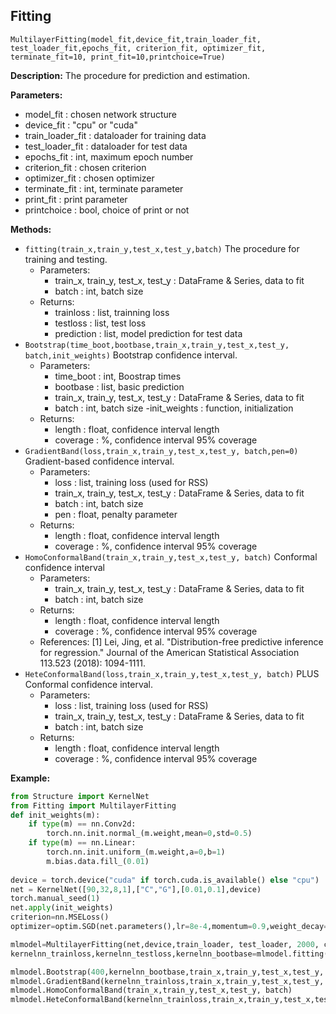 ## Fitting
`MultilayerFitting(model_fit,device_fit,train_loader_fit, test_loader_fit,epochs_fit, criterion_fit, optimizer_fit, terminate_fit=10, print_fit=10,printchoice=True)`

**Description:** The procedure for prediction and estimation.

**Parameters:** 
- model_fit : chosen network structure
- device_fit : "cpu" or "cuda"
- train_loader_fit : dataloader for training data
- test_loader_fit : dataloader for test data
- epochs_fit : int, maximum epoch number
- criterion_fit : chosen criterion
- optimizer_fit : chosen optimizer
- terminate_fit : int, terminate parameter
- print_fit : print parameter
- printchoice : bool, choice of print or not

**Methods:**
- `fitting(train_x,train_y,test_x,test_y,batch)` The procedure for training and testing.
    - Parameters:
        - train_x, train_y, test_x, test_y : DataFrame & Series, data to fit
        - batch : int, batch size
    - Returns:
        - trainloss : list, trainning loss
        - testloss : list, test loss
        - prediction : list, model prediction for test data
- `Bootstrap(time_boot,bootbase,train_x,train_y,test_x,test_y, batch,init_weights)` Bootstrap confidence interval.
    - Parameters:
        - time_boot : int, Boostrap times
        - bootbase : list, basic prediction
        - train_x, train_y, test_x, test_y : DataFrame & Series, data to fit
        - batch : int, batch size
        -init_weights : function, initialization 
    - Returns:
        - length : float, confidence interval length
        - coverage : %, confidence interval 95% coverage
- `GradientBand(loss,train_x,train_y,test_x,test_y, batch,pen=0)` Gradient-based confidence interval.
    - Parameters:
        - loss : list, training loss (used for RSS)
        - train_x, train_y, test_x, test_y : DataFrame & Series, data to fit
        - batch : int, batch size
        - pen : float, penalty parameter
    - Returns:
        - length : float, confidence interval length
        - coverage : %, confidence interval 95% coverage
- `HomoConformalBand(train_x,train_y,test_x,test_y, batch)` Conformal confidence interval
    - Parameters:
        - train_x, train_y, test_x, test_y : DataFrame & Series, data to fit
        - batch : int, batch size
    - Returns:
        - length : float, confidence interval length
        - coverage : %, confidence interval 95% coverage
    - References: 
        [1] Lei, Jing, et al. "Distribution-free predictive inference for regression." Journal of the American Statistical Association 113.523 (2018): 1094-1111.
- `HeteConformalBand(loss,train_x,train_y,test_x,test_y, batch)` PLUS Conformal confidence interval.
    - Parameters:
        - loss : list, training loss (used for RSS)
        - train_x, train_y, test_x, test_y : DataFrame & Series, data to fit
        - batch : int, batch size
    - Returns:
        - length : float, confidence interval length
        - coverage : %, confidence interval 95% coverage
    

**Example:**
```python
from Structure import KernelNet
from Fitting import MultilayerFitting
def init_weights(m):
    if type(m) == nn.Conv2d:
        torch.nn.init.normal_(m.weight,mean=0,std=0.5)
    if type(m) == nn.Linear:
        torch.nn.init.uniform_(m.weight,a=0,b=1)
        m.bias.data.fill_(0.01)
        
device = torch.device("cuda" if torch.cuda.is_available() else "cpu")
net = KernelNet([90,32,8,1],["C","G"],[0.01,0.1],device)
torch.manual_seed(1)
net.apply(init_weights)
criterion=nn.MSELoss() 
optimizer=optim.SGD(net.parameters(),lr=8e-4,momentum=0.9,weight_decay=1e-4) 

mlmodel=MultilayerFitting(net,device,train_loader, test_loader, 2000, criterion, optimizer,100,100)
kernelnn_trainloss,kernelnn_testloss,kernelnn_bootbase=mlmodel.fitting(train_x,train_y,test_x,test_y, batch)

mlmodel.Bootstrap(400,kernelnn_bootbase,train_x,train_y,test_x,test_y, batch,init_weights)
mlmodel.GradientBand(kernelnn_trainloss,train_x,train_y,test_x,test_y, batch)
mlmodel.HomoConformalBand(train_x,train_y,test_x,test_y, batch)
mlmodel.HeteConformalBand(kernelnn_trainloss,train_x,train_y,test_x,test_y, batch)
```